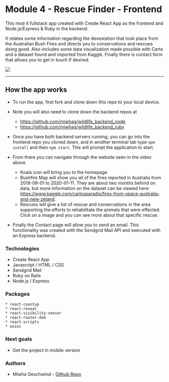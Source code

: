 # Module 4 - Rescue Finder - Frontend

This mod 4 fullstack app created with Create React App as the frontend and Node.js/Express & Ruby in the backend. 

It relates some information regarding the devestation that took place from the Australian Bush Fires and directs you to conservations and rescues doing good. Also includes some data visualization made possible with Carto and a dataset found and imported from Kaggle. Finally there is contact form that allows you to get in touch if desired. 


![](src/Rescue.gif)

---

## How the app works  

* To run the app, first fork and clone down this repo to your local device. 
* Note you will also need to clone down the backend repos at 
   * https://github.com/miwhag/wildlife_backend_node
   * https://github.com/miwhag/wildlife_backend_ruby
        
* Once you have both backend servers running, you can go into the frontend repo you cloned down, and in another terminal tab type `npm install` and then `npm start`. This will prompt the application to start. 

* From there you can navigate through the website seen in the video above 
   * Koala icon will bring you to the homepage 
   * Bushfire Map will show you all of the fires reported in Australia from 2019-08-01 to 2020-01-11. They are about two months behind on data, but more information on the dataset can be viewed here: https://www.kaggle.com/carlosparadis/fires-from-space-australia-and-new-zeland. 
   * Rescues will give a list of rescue and conservations in the area supporting the efforts to rehabilitate the animals that were effected. Click on a image and you can see more about that specific rescue.  
   
* Finally the Contact page will allow you to send an email. This functionality was created with the Sendgrid Mail API and executed with an Express backend. 


### Technologies 
* Create React App 
* Javascript / HTML / CSS
* Sendgrid Mail
* Ruby on Rails 
* Node.js / Express

### Packages 
```
* react-countup
* react-reveal
* react-visibility-sensor 
* react-router-dom
* react-scripts
* axios 
```

### Next goals
* Get the project in mobile version

### Authors

* Miwha Geschwind - [Github Repo](https://github.com/miwhag)
